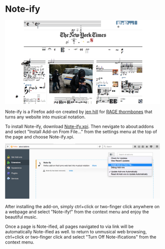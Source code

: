 # Note-ify

![](images/after.png)

Note-ify is a Firefox add-on created by [jen hill](http://jh-sound.com) for [RAGE thormbones](http://www.ragethormbones.rocks/) that turns any website into musical notation.


To install Note-ify, download [Note-ify.xpi](Note-ify.xpi). Then nevigate to about:addons and select "Install Add-on From File..." from the settings menu at the top of the page and choose Note-ify.xpi.

![](images/install.png)


After installing the add-on, simply ctrl+click or two-finger click anywhere on a webpage and select "Note-ify!" from the context menu and enjoy the beautiful music.


Once a page is Note-ified, all pages navigated to via link will be automatically Note-ified as well. to return to unmusical web browsing, ctrl+click or two-finger click and select "Turn Off Note-ifications" from the context menu.
